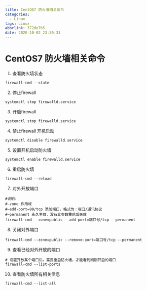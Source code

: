 ```yaml
---
title: CentOS7 防火墙相关命令
categories:
  - Linux
tags: Linux
abbrlink: 372de7b5
date: 2020-10-02 23:30:31
---
```




# CentOS7 防火墙相关命令

1. 查看防火墙状态

```shell
firewall-cmd --state
```

2. 停止firewall

```shell
systemctl stop firewalld.service
```

3. 开启firewall

```shell
systemctl stop firewalld.service
```

4. 禁止firewall 开机启动

```she
systemctl disable firewalld.service
```

5. 设置开机启动防火墙

```shel
systemctl enable firewalld.service
```

6. 重启防火墙

```shell
firewall-cmd --reload
```

7. 对外开放端口

```shell
#说明:
#–zone 作用域
#–add-port=80/tcp 添加端口，格式为：端口/通讯协议
#–permanent 永久生效，没有此参数重启后失效
firewall-cmd --zone=public --add-port=端口号/tcp --permanent
```

8. 关闭对外端口

```shell
firewall-cmd --zone=public --remove-port=端口号/tcp --permanent
```

9. 查看已经对外开放的端口

```shell
# 设置开放某个端口后，需要重启防火墙，才能看到刚刚开启的端口
firewall-cmd --list-ports
```

10. 查看防火墙所有相关信息

```shell
firewall-cmd --list-all
```

